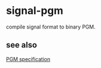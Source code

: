 # signal-pgm

compile signal format to binary PGM.

## see also
[PGM specification](http://netpbm.sourceforge.net/doc/pgm.html)
